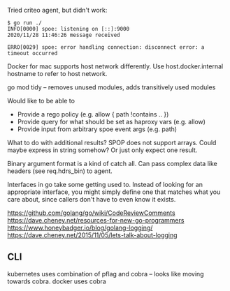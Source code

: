 Tried criteo agent, but didn't work:

```
$ go run ./
INFO[0000] spoe: listening on [::]:9000                 
2020/11/28 11:46:26 message received

ERRO[0029] spoe: error handling connection: disconnect error: a timeout occurred 
```

Docker for mac supports host network differently. Use host.docker.internal hostname to refer to host
network.

go mod tidy – removes unused modules, adds transitively used modules

Would like to be able to

* Provide a rego policy (e.g. allow { path !contains .. })
* Provide query for what should be set as haproxy vars (e.g. allow)
* Provide input from arbitrary spoe event args (e.g. path)

What to do with additional results? SPOP does not support arrays. Could maybe express in string
somehow? Or just only expect one result.

Binary argument format is a kind of catch all. Can pass complex data like headers (see req.hdrs_bin)
to agent.

Interfaces in go take some getting used to. Instead of looking for an appropriate interface, you
might simply define one that matches what you care about, since callers don't have to even know it
exists.

https://github.com/golang/go/wiki/CodeReviewComments
https://dave.cheney.net/resources-for-new-go-programmers
https://www.honeybadger.io/blog/golang-logging/
https://dave.cheney.net/2015/11/05/lets-talk-about-logging

## CLI

kubernetes uses combination of pflag and cobra – looks like moving towards cobra.
docker uses cobra
